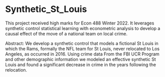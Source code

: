 # Synthetic_St_Louis
This project received high marks for Econ 488 Winter 2022. It leverages synthetic control statistical learning with econometric analysis to develop a causal effect of the move of a national team on local crime. 

Abstract: 
We develop a synthetic control that models a fictional St Louis 
in which the Rams, formally the NFL team for St Louis, never
relocated to Los Angeles, as occurred in 2016. Using crime data
From the FBI UCR Program and other demographic information 
we modeled an effective synthetic St Louis and found a significant 
decrease in crime in the years following the relocation. 
